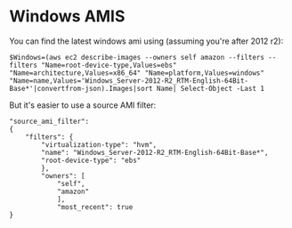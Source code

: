 # Windows AMIS

You can find the latest windows ami using (assuming you're after 2012 r2):

```AWS
$Windows=(aws ec2 describe-images --owners self amazon --filters --filters "Name=root-device-type,Values=ebs" "Name=architecture,Values=x86_64" "Name=platform,Values=windows" "Name=name,Values='Windows_Server-2012-R2_RTM-English-64Bit-Base*'|convertfrom-json).Images|sort Name| Select-Object -Last 1
```

But it's easier to use a source AMI filter:

~~~ packer
"source_ami_filter":
{
    "filters": {
        "virtualization-type": "hvm",
        "name": "Windows_Server-2012-R2_RTM-English-64Bit-Base*",
        "root-device-type": "ebs"
        },
        "owners": [
            "self",
            "amazon"
            ],
            "most_recent": true
}
~~~
